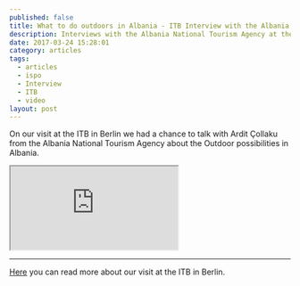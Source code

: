 ```yaml
---
published: false
title: What to do outdoors in Albania - ITB Interview with the Albania National Tourism Agency
description: Interviews with the Albania National Tourism Agency at the ITB
date: 2017-03-24 15:28:01
category: articles
tags:
  - articles
  - ispo
  - Interview
  - ITB
  - video
layout: post
---
```

On our visit at the ITB in Berlin we had a chance to talk with Ardit Çollaku from the Albania National Tourism Agency about the Outdoor possibilities in Albania.

<div class="embed-responsive embed-responsive-16by9">
  <iframe class="embed-responsive-item" src="https://www.youtube.com/embed/chEEuBS1gpU"></iframe>
</div>



<!--more-->
---


<a href="http://www.hikeventures.com/ITB-2017/">Here</a> you can read more about our visit at the ITB in Berlin.
